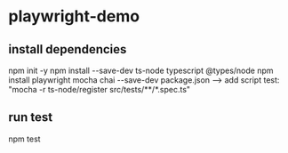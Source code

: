 # playwright-demo



## install dependencies
npm init -y 
npm install --save-dev ts-node typescript @types/node
npm install playwright mocha chai --save-dev
package.json --> add  script test: "mocha -r ts-node/register src/tests/**/*.spec.ts"

## run test
npm test 
